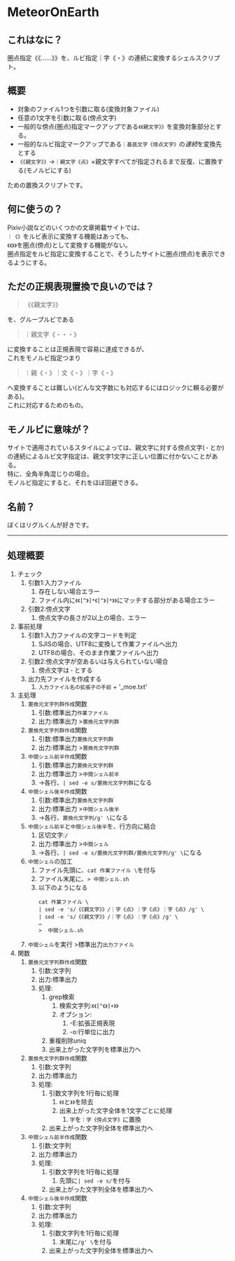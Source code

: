 # MeteorOnEarth

## これはなに？
圏点指定《《……》》を、ルビ指定｜字《・》の連続に変換するシェルスクリプト。

## 概要
- 対象のファイル1つを引数に取る(変換対象ファイル)
- 任意の1文字を引数に取る(傍点文字)
- 一般的な傍点(圏点)指定マークアップである`《《親文字》》`を変換対象部分とする。
- 一般的なルビ指定マークアップである`｜基底文字《傍点文字》`の*連続*を変換先とする
- `《《親文字》》`→`｜親文字《点》`×親文字すべてが指定されるまで反復、に置換する(モノルビにする)  

ための置換スクリプトです。

## 何に使うの？
Pixiv小説などのいくつかの文章掲載サイトでは、  
`｜《》`をルビ表示に変換する機能はあっても、  
`《《》》`を圏点(傍点)として変換する機能がない。  
圏点指定をルビ指定に変換することで、そうしたサイトに圏点(傍点)を表示できるようにする。

## ただの正規表現置換で良いのでは？

> 《《親文字》》  

を、グループルビである  

> ｜親文字《・・・》  

に変換することは正規表現で容易に達成できるが、  
これをモノルビ指定つまり  

> ｜親《・》｜文《・》｜字《・》  

へ変換することは難しい(どんな文字数にも対応するにはロジックに頼る必要がある)。  
これに対応するためのもの。

## モノルビに意味が？

サイトで適用されているスタイルによっては、親文字に対する傍点文字(`・`とか)の連続によるルビ文字指定は、親文字1文字に正しい位置に付かないことがある。  
特に、全角半角混じりの場合。  
モノルビ指定にすると、それをほぼ回避できる。

## 名前？
ぼくはリグルくんが好きです。

---

## 処理概要
1. チェック
   1. 引数1:入力ファイル
      1. 存在しない場合エラー
      2. ファイル内に`《《[^》]*《[^》]*》》`にマッチする部分がある場合エラー
   2. 引数2:傍点文字
      1. 傍点文字の長さが2以上の場合、エラー
2. 事前処理
   1. 引数1:入力ファイルの文字コードを判定
      1. SJISの場合、UTF8に変換して作業ファイルへ出力
      2. UTF8の場合、そのまま作業ファイルへ出力
   2. 引数2:傍点文字が空あるいは与えられていない場合
      1. 傍点文字は`・`とする
   3. 出力先ファイルを作成する
      1. `入力ファイル名の拡張子の手前` + '_moe.txt'
3. 主処理
   1. `置換元文字列群作成`関数
      1. 引数:標準出力`作業ファイル`
      2. 出力:標準出力 >`置換元文字列群`
   2. `置換先文字列群作成`関数
      1. 引数:標準出力`置換元文字列群`
      2. 出力:標準出力 >`置換先文字列群`
   3. `中間シェル前半作成`関数
      1. 引数:標準出力`置換元文字列群`
      2. 出力:標準出力 >`中間シェル前半`
      3. →各行、`| sed -e s/置換元文字列群`になる
   4. `中間シェル後半作成`関数
      1. 引数:標準出力`置換先文字列群`
      2. 出力:標準出力 >`中間シェル後半`
      3. →各行、`置換元文字列/g' \`になる
   5. `中間シェル前半`と`中間シェル後半`を、行方向に結合
      1. 区切文字:`/`
      2. 出力:標準出力 >`中間シェル`
      3. →各行、`| sed -e s/置換元文字列群/置換元文字列/g' \`になる
   6. `中間シェル`の加工
      1. ファイル先頭に、`cat 作業ファイル \`を付与
      2. ファイル末尾に、`> 中間シェル.sh`
      3. 以下のようになる 
         ```
         cat 作業ファイル \
         | sed -e 's/《《親文字》》/｜字《点》｜字《点》｜字《点》/g' \
         | sed -e 's/《《親文字》》/｜字《点》｜字《点》/g' \
         …
         >  中間シェル.sh   
         ```
   7. `中間シェル`を実行 >標準出力`出力ファイル`
4. 関数
   1. `置換元文字列群作成`関数
      1. 引数:文字列
      2. 出力:標準出力
      3. 処理:
         1. grep検索
            1. 検索文字列:`《《[^《》]+》》`
            2. オプション:
               1. -E:拡張正規表現
               2. -o:行単位に出力
         2. 重複削除uniq
         3. 出来上がった文字列を標準出力へ
   2. `置換先文字列群作成`関数
      1. 引数:文字列
      2. 出力:標準出力
      3. 処理:
         1. 引数文字列を1行毎に処理
            1. `《《`と`》》`を除去
            2. 出来上がった文字全体を1文字ごとに処理
               1. `字`を`｜字《傍点文字》`に置換
         2. 出来上がった文字列全体を標準出力へ
   3. `中間シェル前半作成`関数
      1. 引数:文字列
      2. 出力:標準出力
      3. 処理:
         1. 引数文字列を1行毎に処理
            1. 先頭に`| sed -e s/`を付与
         2. 出来上がった文字列全体を標準出力へ
   4. `中間シェル後半作成`関数
      1. 引数:文字列
      2. 出力:標準出力
      3. 処理:
         1. 引数文字列を1行毎に処理
            1. 末尾に`/g' \`を付与
         2. 出来上がった文字列全体を標準出力へ
